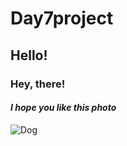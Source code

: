  # Day7project

## Hello!

### Hey, there!

#### _I hope you like this photo_

![Dog](https://cdn.pixabay.com/photo/2017/09/25/13/12/cocker-spaniel-2785074_1280.jpg)